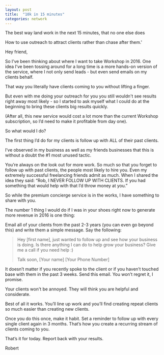 ```yaml
---
layout: post
title:  "10k in 15 minutes"
categories: network
---
```


The best way land work in the next 15 minutes, that no one else does

How to use outreach to attract clients rather than chase after them.'

Hey friend, 

So I’ve been thinking about where I want to take Workshop in 2016. One idea I’ve been tossing around for a long time is a more hands-on version of the service, where I not only send leads - but even send emails on my clients behalf. 

That way you literally have clients coming to you without lifting a finger.

But even with me doing your outreach for you you still wouldn't see results right away most likely - so I started to ask myself what I could do at the beginning to bring these clients big results quickly.

(After all, this new service would cost a lot more than the current Workshop subscription, so I’d need to make it profitable from day one). 

So what would I do?

The first thing I’d do for my clients is follow up with ALL of their past clients. 

I’ve observed in my business as well as my friends businesses that this is without a doubt the #1 most unused tactic. 

You’re always on the look out for more work. So much so that you forget to follow up with past clients, the people most likely to hire you. Even my extremely successful freelancing friends admit as much. When I shared the idea they said: “Rob, I NEVER FOLLOW UP WITH CLIENTS. If you had something that would help with that I’d throw money at you.”

So while the premium concierge service is in the works, I have something to share with you. 

The number 1 thing I would do if I was in your shoes right now to generate more revenue in 2016 is one thing:

Email all of your clients from the past 2-3 years (you can even go beyond this) and write them a simple message. Say the following: 

> Hey [first name], just wanted to follow up and see how your business is doing. Is there anything I can do to help grow your business? Give me a call if you need help :)
> 
> Talk soon, 
> [Your name]
> [Your Phone Number]

It doesn’t matter if you recently spoke to the client or if you haven’t touched base with them in the past 3 weeks. Send this email. You won’t regret it, I promise. 

Your clients won't be annoyed. They will think you are helpful and considerate. 

Best of all it works. You’ll line up work and you’ll find creating repeat clients so much easier than creating new clients. 

Once you do this once, make it habit. Set a reminder to follow up with every single client again in 3 months. That’s how you create a recurring stream of clients coming to you.

That’s it for today. Report back with your results. 

Robert






 
